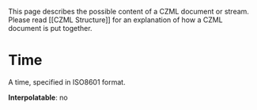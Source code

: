This page describes the possible content of a CZML document or stream.  Please read [[CZML Structure]] for an explanation of how a CZML document is put together.

# Time

A time, specified in ISO8601 format.

**Interpolatable**: no

